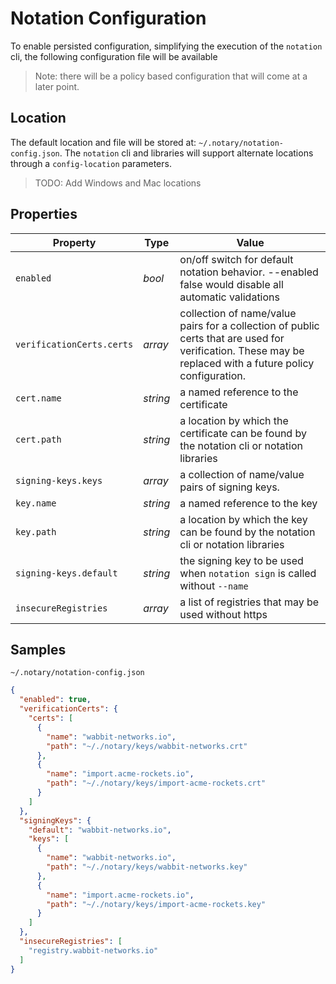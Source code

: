 # Notation Configuration

To enable persisted configuration, simplifying the execution of the `notation` cli, the following configuration file will be available

> Note: there will be a policy based configuration that will come at a later point.

## Location

The default location and file will be stored at: `~/.notary/notation-config.json`. The `notation` cli and libraries will support alternate locations through a `config-location` parameters.

> TODO: Add Windows and Mac locations

## Properties

Property | Type |  Value
------ | ------ | ---
`enabled`|_bool_|on/off switch for default notation behavior. --enabled false would disable all automatic validations
`verificationCerts.certs`|_array_|collection of name/value pairs for a collection of public certs that are used for verification. These may be replaced with a future policy configuration.
`cert.name`|_string_|a named reference to the certificate
`cert.path`|_string_|a location by which the certificate can be found by the notation cli or notation libraries
`signing-keys.keys`|_array_|a collection of name/value pairs of signing keys.
`key.name`|_string_|a named reference to the key
`key.path`|_string_|a location by which the key can be found by the notation cli or notation libraries
`signing-keys.default`|_string_|the signing key to be used when `notation sign` is called without `--name`
`insecureRegistries`|_array_|a list of registries that may be used without https

## Samples 

`~/.notary/notation-config.json`

```json
{
  "enabled": true,
  "verificationCerts": {
    "certs": [
      {
        "name": "wabbit-networks.io",
        "path": "~/./notary/keys/wabbit-networks.crt"
      },
      {
        "name": "import.acme-rockets.io",
        "path": "~/./notary/keys/import-acme-rockets.crt"
      }
    ]
  },
  "signingKeys": {
    "default": "wabbit-networks.io",
    "keys": [
      {
        "name": "wabbit-networks.io",
        "path": "~/./notary/keys/wabbit-networks.key"
      },
      {
        "name": "import.acme-rockets.io",
        "path": "~/./notary/keys/import-acme-rockets.key"
      }
    ]
  },
  "insecureRegistries": [
    "registry.wabbit-networks.io"
  ]
}
```
